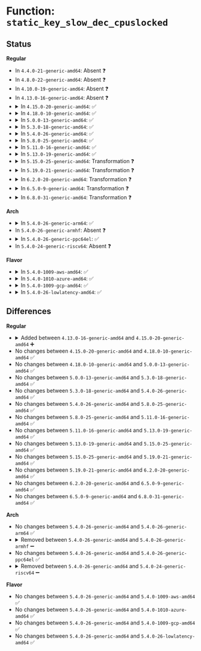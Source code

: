 # Function: <code>static_key_slow_dec_cpuslocked</code>

## Status
<b>Regular</b>
<ul>
<li>
In <code>4.4.0-21-generic-amd64</code>: Absent ❓
</li>
<li>
In <code>4.8.0-22-generic-amd64</code>: Absent ❓
</li>
<li>
In <code>4.10.0-19-generic-amd64</code>: Absent ❓
</li>
<li>
In <code>4.13.0-16-generic-amd64</code>: Absent ❓
</li>
<li>
<details>
<summary>In <code>4.15.0-20-generic-amd64</code>: ✅</summary>

```c
void static_key_slow_dec_cpuslocked(struct static_key * key)
```

```json
{
  "name": "static_key_slow_dec_cpuslocked",
  "collision_type": "Unique Global",
  "inline_type": "No",
  "funcs": [
    {
      "addr": 18446744071580715072,
      "name": "static_key_slow_dec_cpuslocked",
      "external": true,
      "loc": "kernel/jump_label.c:232",
      "file": "kernel/jump_label.c",
      "inline": "seen, unknown",
      "caller_inline": [],
      "caller_func": [
        "kernel/sched/fair.c:cfs_bandwidth_usage_dec"
      ]
    }
  ],
  "symbols": [
    {
      "addr": 18446744071580715072,
      "name": "static_key_slow_dec_cpuslocked",
      "section": ".text",
      "bind": "STB_GLOBAL",
      "size": 76
    }
  ]
}
```
</details>
</li>
<li>
<details>
<summary>In <code>4.18.0-10-generic-amd64</code>: ✅</summary>

```c
void static_key_slow_dec_cpuslocked(struct static_key * key)
```

```json
{
  "name": "static_key_slow_dec_cpuslocked",
  "collision_type": "Unique Global",
  "inline_type": "No",
  "funcs": [
    {
      "addr": 18446744071580847520,
      "name": "static_key_slow_dec_cpuslocked",
      "external": true,
      "loc": "kernel/jump_label.c:233",
      "file": "kernel/jump_label.c",
      "inline": "seen, unknown",
      "caller_inline": [],
      "caller_func": [
        "kernel/sched/fair.c:cfs_bandwidth_usage_dec"
      ]
    }
  ],
  "symbols": [
    {
      "addr": 18446744071580847520,
      "name": "static_key_slow_dec_cpuslocked",
      "section": ".text",
      "bind": "STB_GLOBAL",
      "size": 63
    }
  ]
}
```
</details>
</li>
<li>
<details>
<summary>In <code>5.0.0-13-generic-amd64</code>: ✅</summary>

```c
void static_key_slow_dec_cpuslocked(struct static_key * key)
```

```json
{
  "name": "static_key_slow_dec_cpuslocked",
  "collision_type": "Unique Global",
  "inline_type": "No",
  "funcs": [
    {
      "addr": 18446744071580916384,
      "name": "static_key_slow_dec_cpuslocked",
      "external": true,
      "loc": "kernel/jump_label.c:256",
      "file": "kernel/jump_label.c",
      "inline": "seen, unknown",
      "caller_inline": [],
      "caller_func": [
        "kernel/sched/core.c:sched_cpu_deactivate",
        "kernel/sched/fair.c:cfs_bandwidth_usage_dec",
        "net/core/dev.c:__netif_set_xps_queue",
        "net/core/dev.c:__netif_set_xps_queue"
      ]
    }
  ],
  "symbols": [
    {
      "addr": 18446744071580916384,
      "name": "static_key_slow_dec_cpuslocked",
      "section": ".text",
      "bind": "STB_GLOBAL",
      "size": 63
    }
  ]
}
```
</details>
</li>
<li>
<details>
<summary>In <code>5.3.0-18-generic-amd64</code>: ✅</summary>

```c
void static_key_slow_dec_cpuslocked(struct static_key * key)
```

```json
{
  "name": "static_key_slow_dec_cpuslocked",
  "collision_type": "Unique Global",
  "inline_type": "No",
  "funcs": [
    {
      "addr": 18446744071581014464,
      "name": "static_key_slow_dec_cpuslocked",
      "external": true,
      "loc": "kernel/jump_label.c:274",
      "file": "kernel/jump_label.c",
      "inline": "seen, unknown",
      "caller_inline": [],
      "caller_func": [
        "kernel/sched/core.c:sched_cpu_deactivate",
        "kernel/sched/fair.c:cfs_bandwidth_usage_dec",
        "net/core/dev.c:__netif_set_xps_queue",
        "net/core/dev.c:__netif_set_xps_queue"
      ]
    }
  ],
  "symbols": [
    {
      "addr": 18446744071581014464,
      "name": "static_key_slow_dec_cpuslocked",
      "section": ".text",
      "bind": "STB_GLOBAL",
      "size": 71
    }
  ]
}
```
</details>
</li>
<li>
<details>
<summary>In <code>5.4.0-26-generic-amd64</code>: ✅</summary>

```c
void static_key_slow_dec_cpuslocked(struct static_key * key)
```

```json
{
  "name": "static_key_slow_dec_cpuslocked",
  "collision_type": "Unique Global",
  "inline_type": "No",
  "funcs": [
    {
      "addr": 18446744071581069760,
      "name": "static_key_slow_dec_cpuslocked",
      "external": true,
      "loc": "kernel/jump_label.c:274",
      "file": "kernel/jump_label.c",
      "inline": "seen, unknown",
      "caller_inline": [],
      "caller_func": [
        "kernel/sched/core.c:sched_cpu_deactivate",
        "kernel/sched/fair.c:cfs_bandwidth_usage_dec",
        "kernel/sched/topology.c:partition_sched_domains_locked",
        "kernel/cgroup/cpuset.c:cpuset_css_offline",
        "kernel/cgroup/cpuset.c:cpuset_css_offline",
        "net/core/dev.c:__netif_set_xps_queue",
        "net/core/dev.c:__netif_set_xps_queue"
      ]
    }
  ],
  "symbols": [
    {
      "addr": 18446744071581069760,
      "name": "static_key_slow_dec_cpuslocked",
      "section": ".text",
      "bind": "STB_GLOBAL",
      "size": 71
    }
  ]
}
```
</details>
</li>
<li>
<details>
<summary>In <code>5.8.0-25-generic-amd64</code>: ✅</summary>

```c
void static_key_slow_dec_cpuslocked(struct static_key * key)
```

```json
{
  "name": "static_key_slow_dec_cpuslocked",
  "collision_type": "Unique Global",
  "inline_type": "No",
  "funcs": [
    {
      "addr": 18446744071581250688,
      "name": "static_key_slow_dec_cpuslocked",
      "external": true,
      "loc": "kernel/jump_label.c:274",
      "file": "kernel/jump_label.c",
      "inline": "seen, unknown",
      "caller_inline": [],
      "caller_func": [
        "kernel/sched/core.c:sched_cpu_deactivate",
        "kernel/sched/fair.c:cfs_bandwidth_usage_dec",
        "kernel/sched/topology.c:partition_sched_domains_locked",
        "kernel/cgroup/cpuset.c:cpuset_css_offline",
        "kernel/cgroup/cpuset.c:cpuset_css_offline",
        "net/core/dev.c:__netif_set_xps_queue",
        "net/core/dev.c:__netif_set_xps_queue",
        "net/core/dev.c:clean_xps_maps",
        "net/core/dev.c:clean_xps_maps",
        "net/core/dev.c:clean_xps_maps"
      ]
    }
  ],
  "symbols": [
    {
      "addr": 18446744071581250688,
      "name": "static_key_slow_dec_cpuslocked",
      "section": ".text",
      "bind": "STB_GLOBAL",
      "size": 80
    }
  ]
}
```
</details>
</li>
<li>
<details>
<summary>In <code>5.11.0-16-generic-amd64</code>: ✅</summary>

```c
void static_key_slow_dec_cpuslocked(struct static_key * key)
```

```json
{
  "name": "static_key_slow_dec_cpuslocked",
  "collision_type": "Unique Global",
  "inline_type": "No",
  "funcs": [
    {
      "addr": 18446744071581292768,
      "name": "static_key_slow_dec_cpuslocked",
      "external": true,
      "loc": "kernel/jump_label.c:274",
      "file": "kernel/jump_label.c",
      "inline": "seen, unknown",
      "caller_inline": [],
      "caller_func": [
        "kernel/sched/core.c:sched_cpu_deactivate",
        "kernel/sched/fair.c:cfs_bandwidth_usage_dec",
        "kernel/sched/topology.c:partition_sched_domains_locked",
        "kernel/cgroup/cpuset.c:cpuset_css_offline",
        "kernel/cgroup/cpuset.c:cpuset_css_offline",
        "net/core/dev.c:__netif_set_xps_queue",
        "net/core/dev.c:__netif_set_xps_queue",
        "net/core/dev.c:clean_xps_maps",
        "net/core/dev.c:clean_xps_maps",
        "net/core/dev.c:clean_xps_maps"
      ]
    }
  ],
  "symbols": [
    {
      "addr": 18446744071581292768,
      "name": "static_key_slow_dec_cpuslocked",
      "section": ".text",
      "bind": "STB_GLOBAL",
      "size": 80
    }
  ]
}
```
</details>
</li>
<li>
<details>
<summary>In <code>5.13.0-19-generic-amd64</code>: ✅</summary>

```c
void static_key_slow_dec_cpuslocked(struct static_key * key)
```

```json
{
  "name": "static_key_slow_dec_cpuslocked",
  "collision_type": "Unique Global",
  "inline_type": "No",
  "funcs": [
    {
      "addr": 18446744071581310400,
      "name": "static_key_slow_dec_cpuslocked",
      "external": true,
      "loc": "kernel/jump_label.c:274",
      "file": "kernel/jump_label.c",
      "inline": "seen, unknown",
      "caller_inline": [],
      "caller_func": [
        "kernel/sched/core.c:sched_cpu_deactivate",
        "kernel/sched/fair.c:cfs_bandwidth_usage_dec",
        "kernel/sched/topology.c:partition_sched_domains_locked",
        "kernel/cgroup/cpuset.c:cpuset_css_offline",
        "kernel/cgroup/cpuset.c:cpuset_css_offline",
        "net/core/dev.c:__netif_set_xps_queue",
        "net/core/dev.c:__netif_set_xps_queue",
        "net/core/dev.c:clean_xps_maps",
        "net/core/dev.c:clean_xps_maps"
      ]
    }
  ],
  "symbols": [
    {
      "addr": 18446744071581310400,
      "name": "static_key_slow_dec_cpuslocked",
      "section": ".text",
      "bind": "STB_GLOBAL",
      "size": 80
    }
  ]
}
```
</details>
</li>
<li>
<details>
<summary>In <code>5.15.0-25-generic-amd64</code>: Transformation ❓</summary>

```c
void static_key_slow_dec_cpuslocked(struct static_key * key)
```

```json
{
  "name": "static_key_slow_dec_cpuslocked",
  "collision_type": "Unique Global",
  "inline_type": "No",
  "funcs": [
    {
      "addr": 0,
      "name": "static_key_slow_dec_cpuslocked",
      "external": true,
      "loc": "kernel/jump_label.c:274",
      "file": "kernel/jump_label.c",
      "inline": "seen, unknown",
      "caller_inline": [],
      "caller_func": [
        "kernel/sched/core.c:sched_cpu_deactivate",
        "kernel/sched/fair.c:cfs_bandwidth_usage_dec",
        "kernel/sched/topology.c:partition_sched_domains_locked",
        "kernel/cgroup/cpuset.c:cpuset_css_offline",
        "kernel/cgroup/cpuset.c:cpuset_css_offline",
        "net/core/dev.c:__netif_set_xps_queue",
        "net/core/dev.c:__netif_set_xps_queue",
        "net/core/dev.c:clean_xps_maps",
        "net/core/dev.c:clean_xps_maps"
      ]
    }
  ],
  "symbols": [
    {
      "addr": 18446744071592188972,
      "name": "static_key_slow_dec_cpuslocked.cold",
      "section": ".text",
      "bind": "STB_LOCAL",
      "size": 20
    },
    {
      "addr": 18446744071581555520,
      "name": "static_key_slow_dec_cpuslocked",
      "section": ".text",
      "bind": "STB_GLOBAL",
      "size": 92
    }
  ]
}
```
</details>
</li>
<li>
<details>
<summary>In <code>5.19.0-21-generic-amd64</code>: Transformation ❓</summary>

```c
void static_key_slow_dec_cpuslocked(struct static_key * key)
```

```json
{
  "name": "static_key_slow_dec_cpuslocked",
  "collision_type": "Unique Global",
  "inline_type": "No",
  "funcs": [
    {
      "addr": 0,
      "name": "static_key_slow_dec_cpuslocked",
      "external": true,
      "loc": "kernel/jump_label.c:274",
      "file": "kernel/jump_label.c",
      "inline": "seen, unknown",
      "caller_inline": [],
      "caller_func": [
        "kernel/sched/core.c:sched_cpu_deactivate",
        "kernel/sched/fair.c:cfs_bandwidth_usage_dec",
        "kernel/sched/build_utility.c:partition_sched_domains_locked",
        "kernel/cgroup/cpuset.c:cpuset_css_offline",
        "kernel/cgroup/cpuset.c:cpuset_css_offline",
        "net/core/dev.c:__netif_set_xps_queue",
        "net/core/dev.c:__netif_set_xps_queue",
        "net/core/dev.c:clean_xps_maps",
        "net/core/dev.c:clean_xps_maps"
      ]
    }
  ],
  "symbols": [
    {
      "addr": 18446744071593964073,
      "name": "static_key_slow_dec_cpuslocked.cold",
      "section": ".text",
      "bind": "STB_LOCAL",
      "size": 21
    },
    {
      "addr": 18446744071581907008,
      "name": "static_key_slow_dec_cpuslocked",
      "section": ".text",
      "bind": "STB_GLOBAL",
      "size": 107
    }
  ]
}
```
</details>
</li>
<li>
<details>
<summary>In <code>6.2.0-20-generic-amd64</code>: Transformation ❓</summary>

```c
void static_key_slow_dec_cpuslocked(struct static_key * key)
```

```json
{
  "name": "static_key_slow_dec_cpuslocked",
  "collision_type": "Unique Global",
  "inline_type": "No",
  "funcs": [
    {
      "addr": 0,
      "name": "static_key_slow_dec_cpuslocked",
      "external": true,
      "loc": "kernel/jump_label.c:302",
      "file": "kernel/jump_label.c",
      "inline": "seen, unknown",
      "caller_inline": [],
      "caller_func": [
        "kernel/sched/core.c:sched_cpu_deactivate",
        "kernel/sched/fair.c:cfs_bandwidth_usage_dec",
        "kernel/sched/build_utility.c:partition_sched_domains_locked",
        "kernel/cgroup/cpuset.c:cpuset_css_offline",
        "kernel/cgroup/cpuset.c:cpuset_css_offline",
        "net/core/dev.c:__netif_set_xps_queue",
        "net/core/dev.c:__netif_set_xps_queue",
        "net/core/dev.c:clean_xps_maps",
        "net/core/dev.c:clean_xps_maps"
      ]
    }
  ],
  "symbols": [
    {
      "addr": 18446744071596023698,
      "name": "static_key_slow_dec_cpuslocked.cold",
      "section": ".text",
      "bind": "STB_LOCAL",
      "size": 21
    },
    {
      "addr": 18446744071582341456,
      "name": "static_key_slow_dec_cpuslocked",
      "section": ".text",
      "bind": "STB_GLOBAL",
      "size": 107
    }
  ]
}
```
</details>
</li>
<li>
<details>
<summary>In <code>6.5.0-9-generic-amd64</code>: Transformation ❓</summary>

```c
void static_key_slow_dec_cpuslocked(struct static_key * key)
```

```json
{
  "name": "static_key_slow_dec_cpuslocked",
  "collision_type": "Unique Global",
  "inline_type": "No",
  "funcs": [
    {
      "addr": 0,
      "name": "static_key_slow_dec_cpuslocked",
      "external": true,
      "loc": "kernel/jump_label.c:302",
      "file": "kernel/jump_label.c",
      "inline": "seen, unknown",
      "caller_inline": [],
      "caller_func": [
        "kernel/sched/core.c:sched_cpu_deactivate",
        "kernel/sched/fair.c:cfs_bandwidth_usage_dec",
        "kernel/sched/build_utility.c:partition_sched_domains_locked",
        "kernel/cgroup/legacy_freezer.c:freezer_apply_state",
        "kernel/cgroup/legacy_freezer.c:freezer_css_offline",
        "kernel/cgroup/cpuset.c:cpuset_css_offline",
        "kernel/cgroup/cpuset.c:cpuset_css_offline",
        "net/core/dev.c:__netif_set_xps_queue",
        "net/core/dev.c:__netif_set_xps_queue",
        "net/core/dev.c:clean_xps_maps",
        "net/core/dev.c:clean_xps_maps"
      ]
    }
  ],
  "symbols": [
    {
      "addr": 18446744071596545984,
      "name": "static_key_slow_dec_cpuslocked.cold",
      "section": ".text",
      "bind": "STB_LOCAL",
      "size": 21
    },
    {
      "addr": 18446744071582543824,
      "name": "static_key_slow_dec_cpuslocked",
      "section": ".text",
      "bind": "STB_GLOBAL",
      "size": 107
    }
  ]
}
```
</details>
</li>
<li>
<details>
<summary>In <code>6.8.0-31-generic-amd64</code>: Transformation ❓</summary>

```c
void static_key_slow_dec_cpuslocked(struct static_key * key)
```

```json
{
  "name": "static_key_slow_dec_cpuslocked",
  "collision_type": "Unique Global",
  "inline_type": "No",
  "funcs": [
    {
      "addr": 0,
      "name": "static_key_slow_dec_cpuslocked",
      "external": true,
      "loc": "kernel/jump_label.c:302",
      "file": "kernel/jump_label.c",
      "inline": "seen, unknown",
      "caller_inline": [],
      "caller_func": [
        "kernel/sched/core.c:sched_cpu_deactivate",
        "kernel/sched/fair.c:cfs_bandwidth_usage_dec",
        "kernel/sched/build_utility.c:partition_sched_domains_locked",
        "kernel/sched/build_utility.c:partition_sched_domains_locked",
        "kernel/cgroup/legacy_freezer.c:freezer_apply_state",
        "kernel/cgroup/legacy_freezer.c:freezer_css_offline",
        "kernel/cgroup/cpuset.c:cpuset_css_offline",
        "kernel/cgroup/cpuset.c:cpuset_css_offline",
        "net/core/dev.c:__netif_set_xps_queue",
        "net/core/dev.c:__netif_set_xps_queue",
        "net/core/dev.c:clean_xps_maps",
        "net/core/dev.c:clean_xps_maps"
      ]
    }
  ],
  "symbols": [
    {
      "addr": 18446744071597449763,
      "name": "static_key_slow_dec_cpuslocked.cold",
      "section": ".text",
      "bind": "STB_LOCAL",
      "size": 21
    },
    {
      "addr": 18446744071582713056,
      "name": "static_key_slow_dec_cpuslocked",
      "section": ".text",
      "bind": "STB_GLOBAL",
      "size": 107
    }
  ]
}
```
</details>
</li>
</ul>
<b>Arch</b>
<ul>
<li>
<details>
<summary>In <code>5.4.0-26-generic-arm64</code>: ✅</summary>

```c
void static_key_slow_dec_cpuslocked(struct static_key * key)
```

```json
{
  "name": "static_key_slow_dec_cpuslocked",
  "collision_type": "Unique Global",
  "inline_type": "No",
  "funcs": [
    {
      "addr": 18446603336492430864,
      "name": "static_key_slow_dec_cpuslocked",
      "external": true,
      "loc": "kernel/jump_label.c:274",
      "file": "kernel/jump_label.c",
      "inline": "seen, unknown",
      "caller_inline": [],
      "caller_func": [
        "kernel/sched/core.c:sched_cpu_deactivate",
        "kernel/sched/fair.c:cfs_bandwidth_usage_dec",
        "kernel/sched/topology.c:partition_sched_domains_locked",
        "kernel/cgroup/cpuset.c:cpuset_css_offline",
        "kernel/cgroup/cpuset.c:cpuset_css_offline",
        "net/core/dev.c:__netif_set_xps_queue",
        "net/core/dev.c:__netif_set_xps_queue"
      ]
    }
  ],
  "symbols": [
    {
      "addr": 18446603336492430864,
      "name": "static_key_slow_dec_cpuslocked",
      "section": ".text",
      "bind": "STB_GLOBAL",
      "size": 108
    }
  ]
}
```
</details>
</li>
<li>
In <code>5.4.0-26-generic-armhf</code>: Absent ❓
</li>
<li>
<details>
<summary>In <code>5.4.0-26-generic-ppc64el</code>: ✅</summary>

```c
void static_key_slow_dec_cpuslocked(struct static_key * key)
```

```json
{
  "name": "static_key_slow_dec_cpuslocked",
  "collision_type": "Unique Global",
  "inline_type": "No",
  "funcs": [
    {
      "addr": 13835058055285700512,
      "name": "static_key_slow_dec_cpuslocked",
      "external": true,
      "loc": "kernel/jump_label.c:274",
      "file": "kernel/jump_label.c",
      "inline": "seen, unknown",
      "caller_inline": [],
      "caller_func": [
        "kernel/sched/core.c:sched_cpu_deactivate",
        "kernel/sched/fair.c:cfs_bandwidth_usage_dec",
        "kernel/sched/topology.c:partition_sched_domains_locked",
        "kernel/cgroup/cpuset.c:cpuset_css_offline",
        "kernel/cgroup/cpuset.c:cpuset_css_offline",
        "net/core/dev.c:__netif_set_xps_queue",
        "net/core/dev.c:__netif_set_xps_queue"
      ]
    }
  ],
  "symbols": [
    {
      "addr": 13835058055285700512,
      "name": "static_key_slow_dec_cpuslocked",
      "section": ".text",
      "bind": "STB_GLOBAL",
      "size": 128
    }
  ]
}
```
</details>
</li>
<li>
In <code>5.4.0-24-generic-riscv64</code>: Absent ❓
</li>
</ul>
<b>Flavor</b>
<ul>
<li>
<details>
<summary>In <code>5.4.0-1009-aws-amd64</code>: ✅</summary>

```c
void static_key_slow_dec_cpuslocked(struct static_key * key)
```

```json
{
  "name": "static_key_slow_dec_cpuslocked",
  "collision_type": "Unique Global",
  "inline_type": "No",
  "funcs": [
    {
      "addr": 18446744071581038608,
      "name": "static_key_slow_dec_cpuslocked",
      "external": true,
      "loc": "kernel/jump_label.c:274",
      "file": "kernel/jump_label.c",
      "inline": "seen, unknown",
      "caller_inline": [],
      "caller_func": [
        "kernel/sched/core.c:sched_cpu_deactivate",
        "kernel/sched/fair.c:cfs_bandwidth_usage_dec",
        "kernel/sched/topology.c:partition_sched_domains_locked",
        "kernel/cgroup/cpuset.c:cpuset_css_offline",
        "kernel/cgroup/cpuset.c:cpuset_css_offline",
        "net/core/dev.c:__netif_set_xps_queue",
        "net/core/dev.c:__netif_set_xps_queue"
      ]
    }
  ],
  "symbols": [
    {
      "addr": 18446744071581038608,
      "name": "static_key_slow_dec_cpuslocked",
      "section": ".text",
      "bind": "STB_GLOBAL",
      "size": 71
    }
  ]
}
```
</details>
</li>
<li>
<details>
<summary>In <code>5.4.0-1010-azure-amd64</code>: ✅</summary>

```c
void static_key_slow_dec_cpuslocked(struct static_key * key)
```

```json
{
  "name": "static_key_slow_dec_cpuslocked",
  "collision_type": "Unique Global",
  "inline_type": "No",
  "funcs": [
    {
      "addr": 18446744071580984688,
      "name": "static_key_slow_dec_cpuslocked",
      "external": true,
      "loc": "kernel/jump_label.c:274",
      "file": "kernel/jump_label.c",
      "inline": "seen, unknown",
      "caller_inline": [],
      "caller_func": [
        "kernel/sched/core.c:sched_cpu_deactivate",
        "kernel/sched/fair.c:cfs_bandwidth_usage_dec",
        "kernel/sched/topology.c:partition_sched_domains_locked",
        "kernel/cgroup/cpuset.c:cpuset_css_offline",
        "kernel/cgroup/cpuset.c:cpuset_css_offline",
        "net/core/dev.c:__netif_set_xps_queue",
        "net/core/dev.c:__netif_set_xps_queue"
      ]
    }
  ],
  "symbols": [
    {
      "addr": 18446744071580984688,
      "name": "static_key_slow_dec_cpuslocked",
      "section": ".text",
      "bind": "STB_GLOBAL",
      "size": 71
    }
  ]
}
```
</details>
</li>
<li>
<details>
<summary>In <code>5.4.0-1009-gcp-amd64</code>: ✅</summary>

```c
void static_key_slow_dec_cpuslocked(struct static_key * key)
```

```json
{
  "name": "static_key_slow_dec_cpuslocked",
  "collision_type": "Unique Global",
  "inline_type": "No",
  "funcs": [
    {
      "addr": 18446744071581029808,
      "name": "static_key_slow_dec_cpuslocked",
      "external": true,
      "loc": "kernel/jump_label.c:274",
      "file": "kernel/jump_label.c",
      "inline": "seen, unknown",
      "caller_inline": [],
      "caller_func": [
        "kernel/sched/core.c:sched_cpu_deactivate",
        "kernel/sched/fair.c:cfs_bandwidth_usage_dec",
        "kernel/sched/topology.c:partition_sched_domains_locked",
        "kernel/cgroup/cpuset.c:cpuset_css_offline",
        "kernel/cgroup/cpuset.c:cpuset_css_offline",
        "net/core/dev.c:__netif_set_xps_queue",
        "net/core/dev.c:__netif_set_xps_queue"
      ]
    }
  ],
  "symbols": [
    {
      "addr": 18446744071581029808,
      "name": "static_key_slow_dec_cpuslocked",
      "section": ".text",
      "bind": "STB_GLOBAL",
      "size": 71
    }
  ]
}
```
</details>
</li>
<li>
<details>
<summary>In <code>5.4.0-26-lowlatency-amd64</code>: ✅</summary>

```c
void static_key_slow_dec_cpuslocked(struct static_key * key)
```

```json
{
  "name": "static_key_slow_dec_cpuslocked",
  "collision_type": "Unique Global",
  "inline_type": "No",
  "funcs": [
    {
      "addr": 18446744071581091232,
      "name": "static_key_slow_dec_cpuslocked",
      "external": true,
      "loc": "kernel/jump_label.c:274",
      "file": "kernel/jump_label.c",
      "inline": "seen, unknown",
      "caller_inline": [],
      "caller_func": [
        "kernel/sched/core.c:sched_cpu_deactivate",
        "kernel/sched/fair.c:cfs_bandwidth_usage_dec",
        "kernel/sched/topology.c:partition_sched_domains_locked",
        "kernel/cgroup/cpuset.c:cpuset_css_offline",
        "kernel/cgroup/cpuset.c:cpuset_css_offline",
        "net/core/dev.c:__netif_set_xps_queue",
        "net/core/dev.c:__netif_set_xps_queue"
      ]
    }
  ],
  "symbols": [
    {
      "addr": 18446744071581091232,
      "name": "static_key_slow_dec_cpuslocked",
      "section": ".text",
      "bind": "STB_GLOBAL",
      "size": 71
    }
  ]
}
```
</details>
</li>
</ul>

## Differences
<b>Regular</b>
<ul>
<li>
<details>
<summary>Added between <code>4.13.0-16-generic-amd64</code> and <code>4.15.0-20-generic-amd64</code> ➕</summary>

```c
void static_key_slow_dec_cpuslocked(struct static_key * key)
```
</details>
</li>
<li>
No changes between <code>4.15.0-20-generic-amd64</code> and <code>4.18.0-10-generic-amd64</code> ✅
</li>
<li>
No changes between <code>4.18.0-10-generic-amd64</code> and <code>5.0.0-13-generic-amd64</code> ✅
</li>
<li>
No changes between <code>5.0.0-13-generic-amd64</code> and <code>5.3.0-18-generic-amd64</code> ✅
</li>
<li>
No changes between <code>5.3.0-18-generic-amd64</code> and <code>5.4.0-26-generic-amd64</code> ✅
</li>
<li>
No changes between <code>5.4.0-26-generic-amd64</code> and <code>5.8.0-25-generic-amd64</code> ✅
</li>
<li>
No changes between <code>5.8.0-25-generic-amd64</code> and <code>5.11.0-16-generic-amd64</code> ✅
</li>
<li>
No changes between <code>5.11.0-16-generic-amd64</code> and <code>5.13.0-19-generic-amd64</code> ✅
</li>
<li>
No changes between <code>5.13.0-19-generic-amd64</code> and <code>5.15.0-25-generic-amd64</code> ✅
</li>
<li>
No changes between <code>5.15.0-25-generic-amd64</code> and <code>5.19.0-21-generic-amd64</code> ✅
</li>
<li>
No changes between <code>5.19.0-21-generic-amd64</code> and <code>6.2.0-20-generic-amd64</code> ✅
</li>
<li>
No changes between <code>6.2.0-20-generic-amd64</code> and <code>6.5.0-9-generic-amd64</code> ✅
</li>
<li>
No changes between <code>6.5.0-9-generic-amd64</code> and <code>6.8.0-31-generic-amd64</code> ✅
</li>
</ul>
<b>Arch</b>
<ul>
<li>
No changes between <code>5.4.0-26-generic-amd64</code> and <code>5.4.0-26-generic-arm64</code> ✅
</li>
<li>
<details>
<summary>Removed between <code>5.4.0-26-generic-amd64</code> and <code>5.4.0-26-generic-armhf</code> ➖</summary>

```c
void static_key_slow_dec_cpuslocked(struct static_key * key)
```
</details>
</li>
<li>
No changes between <code>5.4.0-26-generic-amd64</code> and <code>5.4.0-26-generic-ppc64el</code> ✅
</li>
<li>
<details>
<summary>Removed between <code>5.4.0-26-generic-amd64</code> and <code>5.4.0-24-generic-riscv64</code> ➖</summary>

```c
void static_key_slow_dec_cpuslocked(struct static_key * key)
```
</details>
</li>
</ul>
<b>Flavor</b>
<ul>
<li>
No changes between <code>5.4.0-26-generic-amd64</code> and <code>5.4.0-1009-aws-amd64</code> ✅
</li>
<li>
No changes between <code>5.4.0-26-generic-amd64</code> and <code>5.4.0-1010-azure-amd64</code> ✅
</li>
<li>
No changes between <code>5.4.0-26-generic-amd64</code> and <code>5.4.0-1009-gcp-amd64</code> ✅
</li>
<li>
No changes between <code>5.4.0-26-generic-amd64</code> and <code>5.4.0-26-lowlatency-amd64</code> ✅
</li>
</ul>
